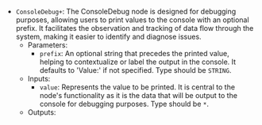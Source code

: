 - `ConsoleDebug+`: The ConsoleDebug node is designed for debugging purposes, allowing users to print values to the console with an optional prefix. It facilitates the observation and tracking of data flow through the system, making it easier to identify and diagnose issues.
    - Parameters:
        - `prefix`: An optional string that precedes the printed value, helping to contextualize or label the output in the console. It defaults to 'Value:' if not specified. Type should be `STRING`.
    - Inputs:
        - `value`: Represents the value to be printed. It is central to the node's functionality as it is the data that will be output to the console for debugging purposes. Type should be `*`.
    - Outputs:
